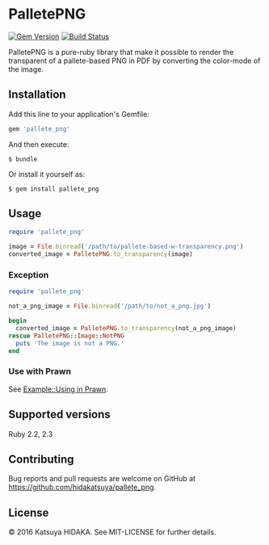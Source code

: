 # PalletePNG

[![Gem Version](https://badge.fury.io/rb/pallete_png.svg)](https://badge.fury.io/rb/pallete_png)
[![Build Status](https://travis-ci.org/hidakatsuya/pallete_png.svg?branch=master)](https://travis-ci.org/hidakatsuya/pallete_png)

PalletePNG is a pure-ruby library that make it possible to render the transparent of a pallete-based PNG in PDF by converting the color-mode of the image.

## Installation

Add this line to your application's Gemfile:

```ruby
gem 'pallete_png'
```

And then execute:

    $ bundle

Or install it yourself as:

    $ gem install pallete_png

## Usage

```ruby
require 'pallete_png'

image = File.binread('/path/to/pallete-based-w-transparency.png')
converted_image = PalletePNG.to_transparency(image)
```

### Exception

```ruby
require 'pallete_png'

not_a_png_image = File.binread('/path/to/not_a_png.jpg')

begin
  converted_image = PalletePNG.to_transparency(not_a_png_image)
rescue PalletePNG::Image::NotPNG
  puts 'The image is not a PNG.'
end
```

### Use with Prawn

See [Example::Using in Prawn](https://github.com/hidakatsuya/pallete_png/tree/master/example).

## Supported versions

Ruby 2.2, 2.3

## Contributing

Bug reports and pull requests are welcome on GitHub at https://github.com/hidakatsuya/pallete_png.

## License

© 2016 Katsuya HIDAKA. See MIT-LICENSE for further details.
